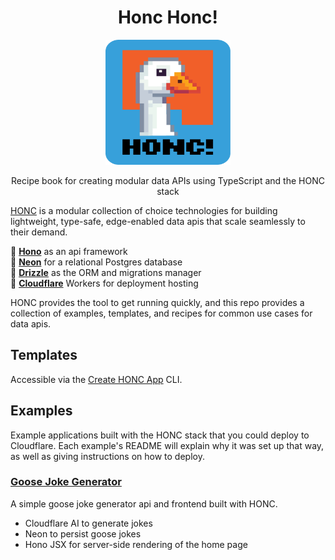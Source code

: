 <div align="center">
  <h1>Honc Honc!</h1>
  <img src="https://github.com/brettimus/honc-it-like-its-hot/blob/8f49e07f6161267c93711c48b8f9c40aa571fc83/assets/honc.png" width="200" height="200" />
</div>

<p align="center">
    Recipe book for creating modular data APIs using TypeScript and the HONC stack
</p>

[HONC](https://honc.dev) is a modular collection of choice technologies for building lightweight, type-safe, edge-enabled data apis that scale seamlessly to their demand.

  🪿 **[Hono](https://hono.dev)** as an api framework  
  🪿 **[Neon](https://neon.tech)** for a relational Postgres database  
  🪿 **[Drizzle](https://orm.drizzle.team/)** as the ORM and migrations manager  
  🪿 **[Cloudflare](https://workers.cloudflare.com/)** Workers for deployment hosting  

HONC provides the tool to get running quickly, and this repo provides a collection of examples, templates, and recipes for common use cases for data apis.

## Templates

Accessible via the [Create HONC App](https://github.com/fiberplane/create-honc-app) CLI.

## Examples

Example applications built with the HONC stack that you could deploy to Cloudflare. Each example's README will explain why it was set up that way, as well as giving instructions on how to deploy.

### [Goose Joke Generator](./examples/goose-joke-generator)

A simple goose joke generator api and frontend built with HONC.

- Cloudflare AI to generate jokes
- Neon to persist goose jokes
- Hono JSX for server-side rendering of the home page

<!-- ## Recipes

Recipes for common use cases for data apis, including:

- [Authentication](./recipes/authentication)
- [Rate Limiting](./recipes/rate-limiting)
- [R2 Object Storage](./recipes/r2-object-storage)
- [WebSockets with Durable Objects](./recipes/durable-objects)
- [Scheduled Jobs](./recipes/scheduled-jobs) -->

